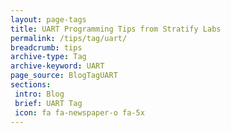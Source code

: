 ```yaml
---
layout: page-tags
title: UART Programming Tips from Stratify Labs
permalink: /tips/tag/uart/
breadcrumb: tips
archive-type: Tag
archive-keyword: UART
page_source: BlogTagUART
sections:
 intro: Blog
 brief: UART Tag
 icon: fa fa-newspaper-o fa-5x
---
```

